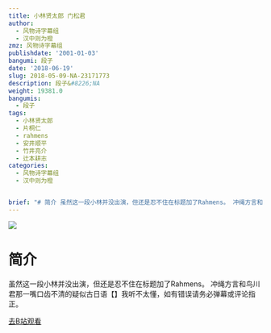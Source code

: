 ```yaml
---
title: 小林贤太郎 门松君
author:
  - 风物诗字幕组
  - 汉中则为橙
zmz: 风物诗字幕组
publishdate: '2001-01-03'
bangumi: 段子
date: '2018-06-19'
slug: 2018-05-09-NA-23171773
description: 段子&#8226;NA
weight: 19381.0
bangumis:
  - 段子
tags:
  - 小林贤太郎
  - 片桐仁
  - rahmens
  - 安井顺平
  - 竹井亮介
  - 辻本耕志
categories:
  - 风物诗字幕组
  - 汉中则为橙


brief: "# 简介 虽然这一段小林并没出演，但还是忍不住在标题加了Rahmens。 冲绳方言和鸟川君那一嘴口齿不清的疑似古日语【】我听不太懂，如有错误请务必弹幕或评论指正。"
---
```

![](https://i.imgur.com/fSa4zXJ.jpg)
# 简介  
虽然这一段小林并没出演，但还是忍不住在标题加了Rahmens。
冲绳方言和鸟川君那一嘴口齿不清的疑似古日语【】我听不太懂，如有错误请务必弹幕或评论指正。  

[去B站观看](https://www.bilibili.com/video/av23171773/)
 
